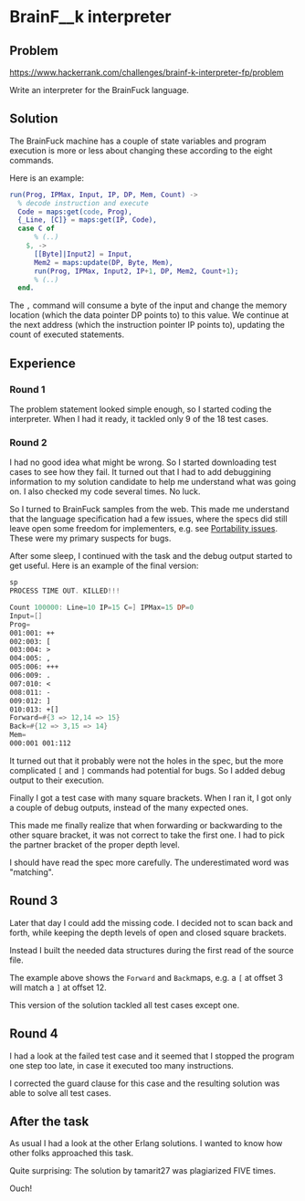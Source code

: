 # BrainF__k interpreter

## Problem
https://www.hackerrank.com/challenges/brainf-k-interpreter-fp/problem

Write an interpreter for the BrainFuck language.

## Solution
The BrainFuck machine has a couple of state variables 
and program execution is more or less
about changing these according to the eight commands.

Here is an example:
```Erlang
run(Prog, IPMax, Input, IP, DP, Mem, Count) ->
  % decode instruction and execute
  Code = maps:get(code, Prog),
  {_Line, [C]} = maps:get(IP, Code),
  case C of
      % (..)
    $, ->
      [[Byte]|Input2] = Input,
      Mem2 = maps:update(DP, Byte, Mem),
      run(Prog, IPMax, Input2, IP+1, DP, Mem2, Count+1);
      % (..)
  end.
```
The `,` command will consume a byte of the input and change the memory location (which the data pointer DP points to)
to this value. 
We continue at the next address (which the instruction pointer IP points to), updating the count
of executed statements.

## Experience

### Round 1
The problem statement looked simple enough, so I started coding the interpreter.
When I had it ready, it tackled only 9 of the 18 test cases. 

### Round 2
I had no good idea what might be wrong. So I started downloading test cases to see how they fail.
It turned out that I had to add debuggining information to my solution candidate to help me 
understand what was going on.
I also checked my code several times. No luck.

So I turned to BrainFuck samples from the web.
This made me understand that the language specification had a few issues, where the specs did
still leave open some freedom for implementers,
e.g. see [Portability issues](https://en.wikipedia.org/wiki/Brainfuck#Portability_issues).
These were my primary suspects for bugs. 

After some sleep, I continued with the task and the debug output started to get useful. 
Here is an example of the final version:

```asm
sp
PROCESS TIME OUT. KILLED!!!

Count 100000: Line=10 IP=15 C=] IPMax=15 DP=0
Input=[]
Prog=
001:001: ++
002:003: [
003:004: >
004:005: ,
005:006: +++
006:009: .
007:010: <
008:011: -
009:012: ]
010:013: +[]
Forward=#{3 => 12,14 => 15}
Back=#{12 => 3,15 => 14}
Mem=
000:001 001:112 
```

It turned out that it probably were not the holes in the spec, but the more complicated `[` and `]` commands had
potential for bugs. So I added debug output to their execution.

Finally I got a test case with many square brackets.
When I ran it, I got only a couple of debug outputs, instead of the many expected ones.

This made me finally realize that when forwarding or backwarding to the other square bracket, it was
not correct to take the first one. I had to pick the partner bracket of the proper depth level.

I should have read the spec more carefully. The underestimated word was "matching".

## Round 3
Later that day I could add the missing code. I decided not to scan back and forth, while keeping the depth levels
of open and closed square brackets. 

Instead I built the needed data structures during the first read of the source file.

The example above shows the `Forward` and `Back`maps, e.g. a `[` at offset 3 will match a `]` at offset 12.

This version of the solution tackled all test cases except one.

## Round 4
I had a look at the failed test case and it seemed that I stopped the program one step too late, in case it
executed too many instructions.

I corrected the guard clause for this case and the resulting solution was able to solve all test cases.

## After the task
As usual I had a look at the other Erlang solutions. I wanted to know how other folks approached this task.

Quite surprising: The solution by tamarit27 was plagiarized FIVE times.

Ouch!
